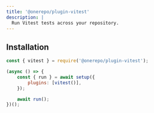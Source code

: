 ```yaml
---
title: '@onerepo/plugin-vitest'
description: |
  Run Vitest tests across your repository.
---
```


## Installation

```js
const { vitest } = require('@onerepo/plugin-vitest');

(async () => {
	const { run } = await setup({
		plugins: [vitest()],
	});

	await run();
})();
```

